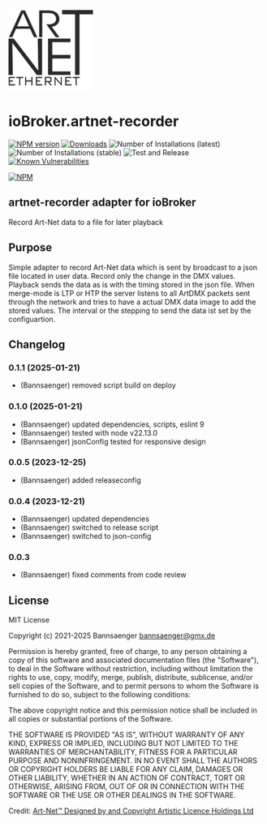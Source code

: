 ![Logo](admin/artnet-recorder.png)
# ioBroker.artnet-recorder

[![NPM version](http://img.shields.io/npm/v/iobroker.artnet-recorder.svg)](https://www.npmjs.com/package/iobroker.artnet-recorder)
[![Downloads](https://img.shields.io/npm/dm/iobroker.artnet-recorder.svg)](https://www.npmjs.com/package/iobroker.artnet-recorder)
![Number of Installations (latest)](http://iobroker.live/badges/artnet-recorder-installed.svg)
![Number of Installations (stable)](http://iobroker.live/badges/artnet-recorder-stable.svg)
![Test and Release](https://github.com/bannsaenger/iobroker.artnet-recorder/workflows/Test%20and%20Release/badge.svg)
[![Known Vulnerabilities](https://snyk.io/test/github/Bannsaenger/ioBroker.artnet-recorder/badge.svg)](https://snyk.io/test/github/Bannsaenger/ioBroker.artnet-recorder)

[![NPM](https://nodei.co/npm/iobroker.artnet-recorder.png?downloads=true)](https://nodei.co/npm/iobroker.artnet-recorder/)

## artnet-recorder adapter for ioBroker

Record Art-Net data to a file for later playback

## Purpose

Simple adapter to record Art-Net data which is sent by broadcast to a json file located in user data.
Record only the change in the DMX values.
Playback sends the data as is with the timing stored in the json file.
When merge-mode is LTP or HTP the server listens to all ArtDMX packets sent through the network
and tries to have a actual DMX data image to add the stored values.
The interval or the stepping to send the data ist set by the configuartion.

## Changelog

<!--
    Placeholder for the next version (at the beginning of the line):
    ### **WORK IN PROGRESS**
-->
### 0.1.1 (2025-01-21)
* (Bannsaenger) removed script build on deploy

### 0.1.0 (2025-01-21)
* (Bannsaenger) updated dependencies, scripts, eslint 9
* (Bannsaenger) tested with node v22.13.0
* (Bannsaenger) jsonConfig tested for responsive design

### 0.0.5 (2023-12-25)
* (Bannsaenger) added releaseconfig

### 0.0.4 (2023-12-21)
* (Bannsaenger) updated dependencies
* (Bannsaenger) switched to release script
* (Bannsaenger) switched to json-config

### 0.0.3
* (Bannsaenger) fixed comments from code review

## License
MIT License

Copyright (c) 2021-2025 Bannsaenger <bannsaenger@gmx.de>

Permission is hereby granted, free of charge, to any person obtaining a copy
of this software and associated documentation files (the "Software"), to deal
in the Software without restriction, including without limitation the rights
to use, copy, modify, merge, publish, distribute, sublicense, and/or sell
copies of the Software, and to permit persons to whom the Software is
furnished to do so, subject to the following conditions:

The above copyright notice and this permission notice shall be included in all
copies or substantial portions of the Software.

THE SOFTWARE IS PROVIDED "AS IS", WITHOUT WARRANTY OF ANY KIND, EXPRESS OR
IMPLIED, INCLUDING BUT NOT LIMITED TO THE WARRANTIES OF MERCHANTABILITY,
FITNESS FOR A PARTICULAR PURPOSE AND NONINFRINGEMENT. IN NO EVENT SHALL THE
AUTHORS OR COPYRIGHT HOLDERS BE LIABLE FOR ANY CLAIM, DAMAGES OR OTHER
LIABILITY, WHETHER IN AN ACTION OF CONTRACT, TORT OR OTHERWISE, ARISING FROM,
OUT OF OR IN CONNECTION WITH THE SOFTWARE OR THE USE OR OTHER DEALINGS IN THE
SOFTWARE.

Credit:
 [Art-Net™ Designed by and Copyright Artistic Licence Holdings Ltd](https://art-net.org.uk)